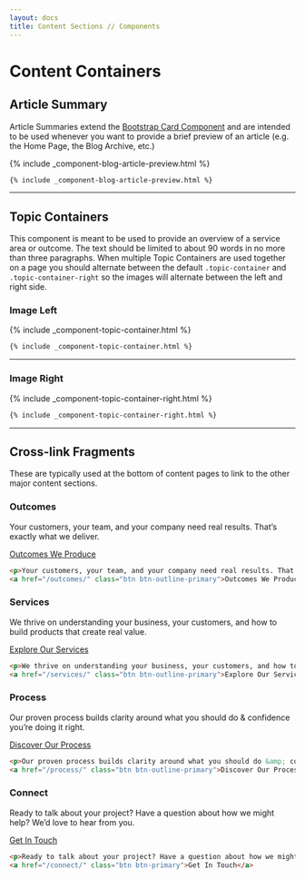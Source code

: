 ```yaml
---
layout: docs
title: Content Sections // Components
---
```


# Content Containers


## Article Summary

Article Summaries extend the [Bootstrap Card Component](https://getbootstrap.com/docs/4.4/components/card/) and are intended to be used whenever you want to provide a brief preview of an article (e.g. the Home Page, the Blog Archive, etc.)

{% include _component-blog-article-preview.html %}

```html
{% include _component-blog-article-preview.html %}
```

----

## Topic Containers

This component is meant to be used to provide an overview of a service area or outcome. The text should be limited to about 90 words in no more than three paragraphs. When multiple Topic Containers are used together on a page you should alternate between the default `.topic-container` and `.topic-container-right` so the images will alternate between the left and right side.

### Image Left

{% include _component-topic-container.html %}

```html
{% include _component-topic-container.html %}
```

----

### Image Right

{% include _component-topic-container-right.html %}

```html
{% include _component-topic-container-right.html %}
```

----


## Cross-link Fragments

These are typically used at the bottom of content pages to link to the other major content sections.


### Outcomes

<p>Your customers, your team, and your company need real results. That’s exactly what we deliver.</p>
<a href="/outcomes/" class="btn btn-outline-primary">Outcomes We Produce</a>

```html
<p>Your customers, your team, and your company need real results. That’s exactly what we deliver.</p>
<a href="/outcomes/" class="btn btn-outline-primary">Outcomes We Produce</a>
```

### Services

<p>We thrive on understanding your business, your customers, and how to build products that create real value.</p>
<a href="/services/" class="btn btn-outline-primary">Explore Our Services</a>

```html
<p>We thrive on understanding your business, your customers, and how to build products that create real value.</p>
<a href="/services/" class="btn btn-outline-primary">Explore Our Services</a>

```

### Process

<p>Our proven process builds clarity around what you should do &amp; confidence you’re doing it right.</p>
<a href="/process/" class="btn btn-outline-primary">Discover Our Process</a>

```html
<p>Our proven process builds clarity around what you should do &amp; confidence you’re doing it right.</p>
<a href="/process/" class="btn btn-outline-primary">Discover Our Process</a>
```

### Connect

<p>Ready to talk about your project? Have a question about how we might help? We’d love to hear from you.</p>
<a href="/connect/" class="btn btn-primary">Get In Touch</a>

```html
<p>Ready to talk about your project? Have a question about how we might help? We’d love to hear from you.</p>
<a href="/connect/" class="btn btn-primary">Get In Touch</a>
```
